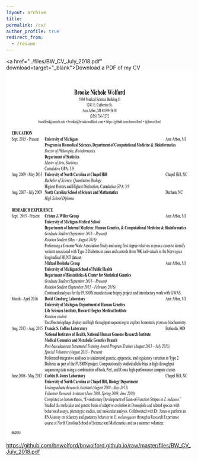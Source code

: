 ```yaml
---
layout: archive
title:
permalink: /cv/
author_profile: true
redirect_from:
  - /resume
---
```


<a href="../files/BW_CV_July_2018.pdf" download=target="_blank">Download a PDF of my CV</a>
<img src="../images/BW_CV_June_2018_pg1.jpg" href="../files/BW_CV_July_2018.pdf" target="_blank" height=1000>
<a href="INSERT-DOWNLOAD-LINK" download="THE-FILE-NAME">https://github.com/bnwolford/bnwolford.github.io/raw/master/files/BW_CV_July_2018.pdf</a>
